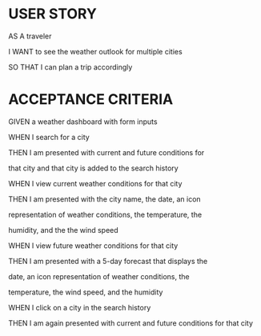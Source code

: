 # USER STORY
AS A traveler

I WANT to see the weather outlook for multiple cities

SO THAT I can plan a trip accordingly


# ACCEPTANCE CRITERIA

GIVEN a weather dashboard with form inputs

WHEN I search for a city

THEN I am presented with current and future conditions for 

that city and that city is added to the search history

WHEN I view current weather conditions for that city

THEN I am presented with the city name, the date, an icon 

representation of weather conditions, the temperature, the 

humidity, and the the wind speed

WHEN I view future weather conditions for that city

THEN I am presented with a 5-day forecast that displays the 

date, an icon representation of weather conditions, the 

temperature, the wind speed, and the humidity

WHEN I click on a city in the search history

THEN I am again presented with current and future conditions for that city
